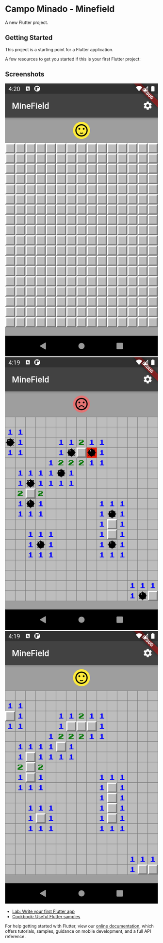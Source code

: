 # Campo Minado - Minefield

A new Flutter project.

## Getting Started

This project is a starting point for a Flutter application.

A few resources to get you started if this is your first Flutter project:

## Screenshots
![Screenshot 1](./images/Screenshot_1611084006.png)
![Screenshot 2](./images/Screenshot_1611083997.png)
![Screenshot 3](./images/Screenshot_1611083991.png)

- [Lab: Write your first Flutter app](https://flutter.dev/docs/get-started/codelab)
- [Cookbook: Useful Flutter samples](https://flutter.dev/docs/cookbook)

For help getting started with Flutter, view our
[online documentation](https://flutter.dev/docs), which offers tutorials,
samples, guidance on mobile development, and a full API reference.
